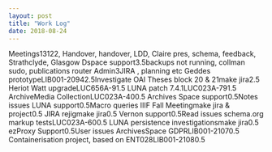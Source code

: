 ```yaml
---
layout: post
title: "Work Log"
date: 2018-08-24
---
```

<tr><td>Meetings</td><td></td><td>13</td><td>122, Handover, handover, LDD, Claire pres, schema, feedback, Strathclyde, Glasgow</td></tr>
<tr><td>Dspace support</td><td></td><td>3.5</td><td>backups not running, collman sudo, publications router</td></tr>
<tr><td>Admin</td><td></td><td>3</td><td>JIRA , planning etc</td></tr>
<tr><td>Geddes prototype</td><td>LIB001-2094</td><td>2.5</td><td>Investigate OAI</td></tr>
<tr><td>Theses block 20 & 21</td><td>make jira</td><td>2.5</td><td></td></tr>
<tr><td>Heriot Watt upgrade</td><td>LUC656A-9</td><td>1.5</td><td></td></tr>
<tr><td>LUNA patch 7.4.1</td><td>LUC023A-79</td><td>1.5</td><td></td></tr>
<tr><td>ArchiveMedia Collection</td><td>LUC023A-40</td><td>0.5</td><td></td></tr>
<tr><td>Archives Space support</td><td></td><td>0.5</td><td>Notes issues</td></tr>
<tr><td>LUNA support</td><td></td><td>0.5</td><td>Macro queries</td></tr>
<tr><td>IIIF Fall Meeting</td><td>make jira & project</td><td>0.5</td><td></td></tr>
<tr><td>JIRA rejig</td><td>make jira</td><td>0.5</td><td></td></tr>
<tr><td>Vernon support</td><td></td><td>0.5</td><td>Read issues</td></tr>
<tr><td>schema.org markup tests</td><td>LUC023A-60</td><td>0.5</td><td></td></tr>
<tr><td>LUNA persistence investigations</td><td>make jira</td><td>0.5</td><td></td></tr>
<tr><td>ezProxy Support</td><td></td><td>0.5</td><td>User issues</td></tr>
<tr><td>ArchivesSpace GDPR</td><td>LIB001-2107</td><td>0.5</td><td></td></tr>
<tr><td>Containerisation project, based on ENT028</td><td>LIB001-2108</td><td>0.5</td><td></td></tr>

